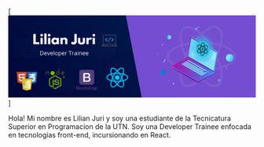 
[<img src="https://github.com/LilianJuri/LilianJuri/blob/main/banner-lj-png.png" alt='' height=''>]

Hola! Mi nombre es Lilian Juri y soy una estudiante de la Tecnicatura Superior en Programacion de la UTN. 
Soy una Developer Trainee enfocada en tecnologias front-end, incursionando en React. 
<!--
**LilianJuri/LilianJuri** is a ✨ _special_ ✨ repository because its `README.md` (this file) appears on your GitHub profile.

Here are some ideas to get you started:

- 🔭 I’m currently working on ...
- 🌱 I’m currently learning ...
- 👯 I’m looking to collaborate on ...
- 🤔 I’m looking for help with ...
- 💬 Ask me about ...
- 📫 How to reach me: ...
- 😄 Pronouns: ...
- ⚡ Fun fact: ...
-->
